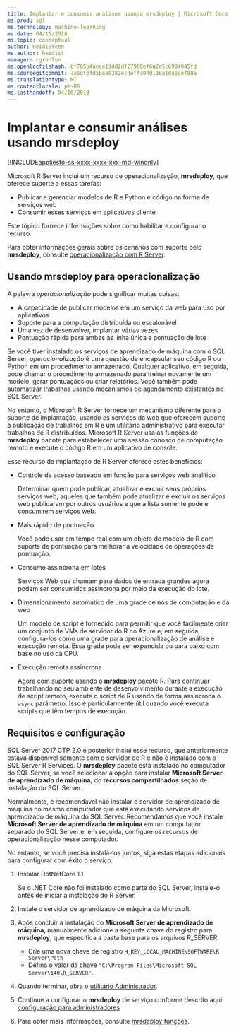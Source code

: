 ```yaml
---
title: Implantar e consumir análises usando mrsdeploy | Microsoft Docs
ms.prod: sql
ms.technology: machine-learning
ms.date: 04/15/2018
ms.topic: conceptual
author: HeidiSteen
ms.author: heidist
manager: cgronlun
ms.openlocfilehash: 0f785b4aece13dd2df27988ef6a2e5c6934045fd
ms.sourcegitcommit: 7a6df3fd5bea9282ecdeffa94d13ea1da6def80a
ms.translationtype: MT
ms.contentlocale: pt-BR
ms.lasthandoff: 04/16/2018
---
```

# <a name="deploy-and-consume-analytics-using-mrsdeploy"></a>Implantar e consumir análises usando mrsdeploy
[!INCLUDE[appliesto-ss-xxxx-xxxx-xxx-md-winonly](../includes/appliesto-ss-xxxx-xxxx-xxx-md-winonly.md)]

Microsoft R Server inclui um recurso de operacionalização, **mrsdeploy**, que oferece suporte a essas tarefas:

+ Publicar e gerenciar modelos de R e Python e código na forma de serviços web
+ Consumir esses serviços em aplicativos cliente

Este tópico fornece informações sobre como habilitar e configurar o recurso.

Para obter informações gerais sobre os cenários com suporte pelo **mrsdeploy**, consulte [operacionalização com R Server](https://docs.microsoft.com/r-server/what-is-operationalization).

## <a name="using-mrsdeploy-for-operationalization"></a>Usando mrsdeploy para operacionalização

A palavra *operacionalização* pode significar muitas coisas:

+ A capacidade de publicar modelos em um serviço da web para uso por aplicativos
+ Suporte para a computação distribuída ou escalonável
+ Uma vez de desenvolver, implantar várias vezes
+ Pontuação rápida para ambas as linha única e pontuação de lote

Se você tiver instalado os serviços de aprendizado de máquina com o SQL Server, *operacionalização* é uma questão de encapsular seu código R ou Python em um procedimento armazenado. Qualquer aplicativo, em seguida, pode chamar o procedimento armazenado para treinar novamente um modelo, gerar pontuações ou criar relatórios. Você também pode automatizar trabalhos usando mecanismos de agendamento existentes no SQL Server.

No entanto, o Microsoft R Server fornece um mecanismo diferente para o suporte de implantação, usando os serviços da web que oferecem suporte à publicação de trabalhos em R e um utilitário administrativo para executar trabalhos de R distribuídos. Microsoft R Server usa as funções de **mrsdeploy** pacote para estabelecer uma sessão conosco de computação remoto e execute o código R em um aplicativo de console.

Esse recurso de implantação de R Server oferece estes benefícios:

+ Controle de acesso baseado em função para serviços web analítico

    Determinar quem pode publicar, atualizar e excluir seus próprios serviços web, aqueles que também pode atualizar e excluir os serviços web publicaram por outros usuários e que a lista somente pode e consumirem serviços web.

+ Mais rápido de pontuação
  
  Você pode usar em tempo real com um objeto de modelo de R com suporte de pontuação para melhorar a velocidade de operações de pontuação.

+ Consumo assíncrona em lotes

  Serviços Web que chamam para dados de entrada grandes agora podem ser consumidos assíncrona por meio da execução do lote.

+ Dimensionamento automático de uma grade de nós de computação e da web

  Um modelo de script é fornecido para permitir que você facilmente criar um conjunto de VMs de servidor do R no Azure e, em seguida, configurá-los como uma grade para operacionalização de análise e execução remota. Essa grade pode ser expandida ou para baixo com base no uso da CPU.

+ Execução remota assíncrona

    Agora com suporte usando o **mrsdeploy** pacote R. Para continuar trabalhando no seu ambiente de desenvolvimento durante a execução de script remoto, execute o script de R usando de forma assíncrona o `async` parâmetro. Isso é particularmente útil quando você executa scripts que têm tempos de execução.

## <a name="requirements-and-configuration"></a>Requisitos e configuração

SQL Server 2017 CTP 2.0 e posterior inclui esse recurso, que anteriormente estava disponível somente com o servidor de R e não é instalado com o SQL Server R Services. O **mrsdeploy** pacote está instalado no computador do SQL Server, se você selecionar a opção para instalar **Microsoft Server de aprendizado de máquina**, do **recursos compartilhados** seção de instalação do SQL Server.

Normalmente, é recomendável não instalar o servidor de aprendizado de máquina no mesmo computador que está executando serviços de aprendizado de máquina do SQL Server. Recomendamos que você instale **Microsoft Server de aprendizado de máquina** em um computador separado do SQL Server e, em seguida, configure os recursos de operacionalização nesse computador.

No entanto, se você precisa instalá-los juntos, siga estas etapas adicionais para configurar com êxito o serviço.

1. Instalar DotNetCore 1.1

    Se o .NET Core não foi instalado como parte do SQL Server, instale-o antes de iniciar a instalação do R Server.

2. Instale o servidor de aprendizado de máquina da Microsoft.

3. Após concluir a instalação do **Microsoft Server de aprendizado de máquina**, manualmente adicione a seguinte chave do registro para **mrsdeploy**, que especifica a pasta base para os arquivos R_SERVER. 

    + Crie uma nova chave de registro `H_KEY_LOCAL_MACHINE\SOFTWARE\R Server\Path`
    + Defina o valor da chave `"C:\Program Files\Microsoft SQL Server\140\R_SERVER"`.

4. Quando terminar, abra o [utilitário Administrador](https://docs.microsoft.com/r-server/operationalize/configure-use-admin-utility).

5. Continue a configurar o **mrsdeploy** de serviço conforme descrito aqui: [configuração para administradores](https://docs.microsoft.com/r-server/operationalize/configure-start-for-administrators)

6. Para obter mais informações, consulte [mrsdeploy funções](https://docs.microsoft.com/r-server/r-reference/mrsdeploy/mrsdeploy-package).
